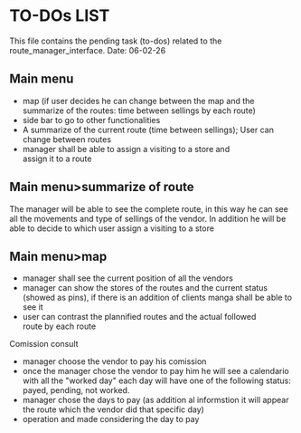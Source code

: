 # TO-DOs LIST
This file contains the pending task (to-dos) related to the route_manager_interface.
Date: 06-02-26

## Main menu
- map (if user decides he can change between the map and the summarize of the routes: time between sellings by each route) 
- side bar to go to other functionalities
- A summarize of the current route (time between sellings); User can change between routes
- manager shall be able to assign a visiting to a store and assign it to a route

## Main menu>summarize of route

The manager will be able to see the complete route, in this way he can see all the movements and type of sellings of the vendor. In addition he will be able to decide to which user assign a visiting to a store


## Main menu>map
- manager shall see the current position of all the vendors
- manager can show the stores of the routes and the current status (showed as pins), if there is an addition of clients manga shall be able to see it
- user can contrast the plannified routes and the actual followed route by each route


Comission consult
- manager choose the vendor to pay his comission
- once the manager chose the vendor to pay him he will see a calendario with all the "worked day" each day will have one of the following status: payed, pending, not worked.
- manager chose the days to pay (as addition al informstion it will appear the route which the vendor did that specific day) 
- operation and made considering the day to pay